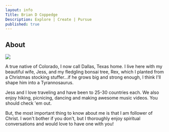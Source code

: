 ```yaml
---
layout: info
Title: Brian D Coppedge
Description: Explore | Create | Pursue
published: true
---
```


## About
![](file:///C:/Users/brian/Pictures/Cromwell%20Family%20Photo%20Shoot/Prayer%20Magnet%20Options/Profile%20Pic%20(2).JPG)

A true native of Colorado, I now call Dallas, Texas home. I live here with my beautiful wife, Jess, and my fledgling bonsai tree, Rex,  which I planted from a Christmas stocking stuffer...if he grows big and strong enough, I think I'll shape him into a Tyrannosaurus.

Jess and I love traveling and have been to 25-30 countries each. We also enjoy hiking, picnicing, dancing and making awesome music videos. You should check 'em out.

But, the most important thing to know about me is that I am follower of Christ. I won't bother if you don't, but I thoroughly enjoy spiritual conversations and would love to have one with you!
